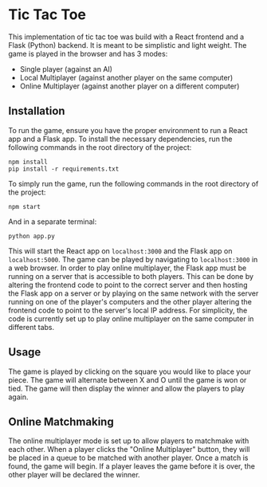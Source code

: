 # Tic Tac Toe

This implementation of tic tac toe was build with a React frontend and a Flask (Python) backend. It is meant to be simplistic and light weight. The game is played in the browser and has 3 modes:
- Single player (against an AI)
- Local Multiplayer (against another player on the same computer)
- Online Multiplayer (against another player on a different computer)

## Installation
To run the game, ensure you have the proper environment to run a React app and a Flask app. To install the necessary dependencies, run the following commands in the root directory of the project:
```
npm install
pip install -r requirements.txt
```

To simply run the game, run the following commands in the root directory of the project:
```
npm start
```
And in a separate terminal:
```
python app.py
```
This will start the React app on `localhost:3000` and the Flask app on `localhost:5000`. The game can be played by navigating to `localhost:3000` in a web browser. In order to play online multiplayer, the Flask app must be running on a server that is accessible to both players. This can be done by altering the frontend code to point to the correct server and then hosting the Flask app on a server or by playing on the same network with the server running on one of the player's computers and the other player altering the frontend code to point to the server's local IP address. For simplicity, the code is currently set up to play online multiplayer on the same computer in different tabs.

## Usage
The game is played by clicking on the square you would like to place your piece. The game will alternate between X and O until the game is won or tied. The game will then display the winner and allow the players to play again.

## Online Matchmaking
The online multiplayer mode is set up to allow players to matchmake with each other. When a player clicks the "Online Multiplayer" button, they will be placed in a queue to be matched with another player. Once a match is found, the game will begin. If a player leaves the game before it is over, the other player will be declared the winner.

